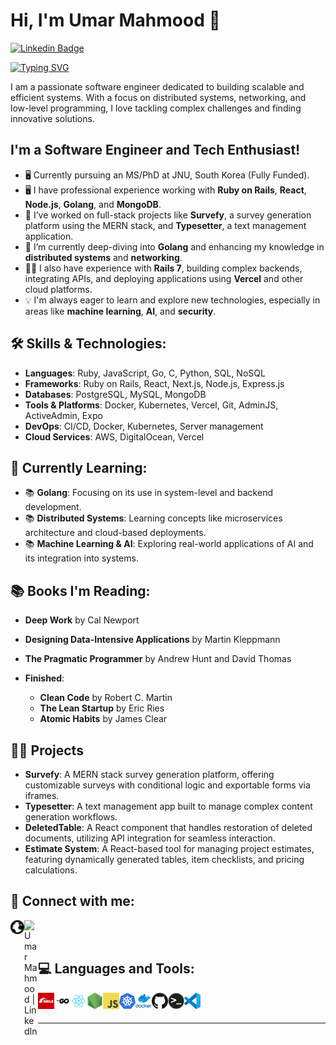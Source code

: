 # Hi, I'm Umar Mahmood 👋

[![Linkedin Badge](https://img.shields.io/badge/-LinkedIn-0e76a8?style=flat-square&logo=Linkedin&logoColor=white)](https://www.linkedin.com/in/umar-mahmood)

[![Typing SVG](https://readme-typing-svg.herokuapp.com?font=Fira+Code&pause=1000&width=435&lines=Nice+to+meet+you!;I+am+a+Software+Engineer;Web+Development;Distributed+Systems+and+Networking)](https://git.io/typing-svg)

I am a passionate software engineer dedicated to building scalable and efficient systems. With a focus on distributed systems, networking, and low-level programming, I love tackling complex challenges and finding innovative solutions.

## I'm a Software Engineer and Tech Enthusiast!

- 🖥️ Currently pursuing an MS/PhD at JNU, South Korea (Fully Funded).
- 🖥️ I have professional experience working with **Ruby on Rails**, **React**, **Node.js**, **Golang**, and **MongoDB**.
- 💼 I’ve worked on full-stack projects like **Survefy**, a survey generation platform using the MERN stack, and **Typesetter**, a text management application.
- 🌱 I’m currently deep-diving into **Golang** and enhancing my knowledge in **distributed systems** and **networking**.
- 🧑‍💻 I also have experience with **Rails 7**, building complex backends, integrating APIs, and deploying applications using **Vercel** and other cloud platforms.
- 💡 I'm always eager to learn and explore new technologies, especially in areas like **machine learning**, **AI**, and **security**.

## 🛠️ Skills & Technologies:

- **Languages**: Ruby, JavaScript, Go, C, Python, SQL, NoSQL
- **Frameworks**: Ruby on Rails, React, Next.js, Node.js, Express.js
- **Databases**: PostgreSQL, MySQL, MongoDB
- **Tools & Platforms**: Docker, Kubernetes, Vercel, Git, AdminJS, ActiveAdmin, Expo
- **DevOps**: CI/CD, Docker, Kubernetes, Server management
- **Cloud Services**: AWS, DigitalOcean, Vercel

## 📝 Currently Learning:

- 📚 **Golang**: Focusing on its use in system-level and backend development.
- 📚 **Distributed Systems**: Learning concepts like microservices architecture and cloud-based deployments.
- 📚 **Machine Learning & AI**: Exploring real-world applications of AI and its integration into systems.

## 📚 Books I'm Reading:

- **Deep Work** by Cal Newport
- **Designing Data-Intensive Applications** by Martin Kleppmann
- **The Pragmatic Programmer** by Andrew Hunt and David Thomas

- **Finished**:
  - **Clean Code** by Robert C. Martin
  - **The Lean Startup** by Eric Ries
  - **Atomic Habits** by James Clear

## 👨‍💻 Projects

- **Survefy**: A MERN stack survey generation platform, offering customizable surveys with conditional logic and exportable forms via iframes.
- **Typesetter**: A text management app built to manage complex content generation workflows.
- **DeletedTable**: A React component that handles restoration of deleted documents, utilizing API integration for seamless interaction.
- **Estimate System**: A React-based tool for managing project estimates, featuring dynamically generated tables, item checklists, and pricing calculations.

## 🔗 Connect with me:

[<img align="left" alt="Website" width="22px" src="https://raw.githubusercontent.com/iconic/open-iconic/master/svg/globe.svg" />][website]
[<img align="left" alt="Umar Mahmood | LinkedIn" width="22px" src="https://cdn.jsdelivr.net/npm/simple-icons@v3/icons/linkedin.svg" />][linkedin]

<br />
<br />

## 💻 Languages and Tools:

[<img align="left" alt="Ruby on Rails" width="26px" src="https://raw.githubusercontent.com/github/explore/80688e429a7d4ef2fca1e82350fe8e3517d3494d/topics/rails/rails.png" />][website]
[<img align="left" alt="Go" width="26px" src="https://raw.githubusercontent.com/github/explore/6f7c4f69e4b8a90d90380b1e09314ffb1c373b73/topics/go/go.png" />][website]
[<img align="left" alt="React" width="26px" src="https://raw.githubusercontent.com/github/explore/80688e429a7d4ef2fca1e82350fe8e3517d3494d/topics/react/react.png" />][website]
[<img align="left" alt="Node.js" width="26px" src="https://raw.githubusercontent.com/github/explore/80688e429a7d4ef2fca1e82350fe8e3517d3494d/topics/nodejs/nodejs.png" />][website]
[<img align="left" alt="JavaScript" width="26px" src="https://raw.githubusercontent.com/github/explore/80688e429a7d4ef2fca1e82350fe8e3517d3494d/topics/javascript/javascript.png" />][website]
[<img align="left" alt="Kubernetes" width="26px" src="https://raw.githubusercontent.com/github/explore/5f8e71d74db0d6d87e3f19b6359a4a7868cc12d7/topics/kubernetes/kubernetes.png" />][website]
[<img align="left" alt="Docker" width="26px" src="https://raw.githubusercontent.com/github/explore/5f8e71d74db0d6d87e3f19b6359a4a7868cc12d7/topics/docker/docker.png" />][website]
[<img align="left" alt="GitHub" width="26px" src="https://raw.githubusercontent.com/github/explore/78df643247d429f6cc873026c0622819ad797942/topics/github/github.png" />][website]
[<img align="left" alt="Terminal" width="26px" src="https://raw.githubusercontent.com/github/explore/80688e429a7d4ef2fca1e82350fe8e3517d3494d/topics/terminal/terminal.png" />][website]
[<img align="left" alt="Visual Studio Code" width="26px" src="https://raw.githubusercontent.com/github/explore/80688e429a7d4ef2fca1e82350fe8e3517d3494d/topics/visual-studio-code/visual-studio-code.png" />][website]

<br />
<br />

---

[website]: https://example.com
[linkedin]: https://www.linkedin.com/in/umar-mahmood
